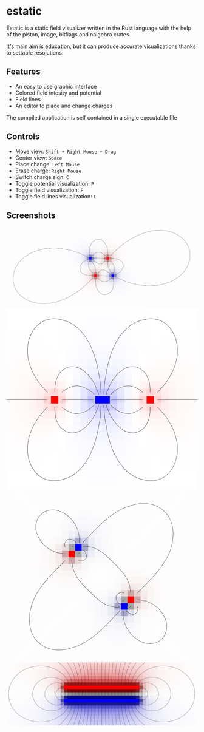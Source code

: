 # estatic
Estatic is a static field visualizer written in the Rust language with the help of the piston, image, bitflags and nalgebra crates.

It's main aim is education, but it can produce accurate visualizations thanks to settable resolutions.

## Features
* An easy to use graphic interface
* Colored field intesity and potential
* Field lines
* An editor to place and change charges

The compiled application is self contained in a single executable file

## Controls
* Move view: `Shift + Right Mouse + Drag`
* Center view: `Space`
* Place change: `Left Mouse`
* Erase charge: `Right Mouse`
* Switch charge sign: `C`
* Toggle potential visualization: `P`
* Toggle field visualization: `F`
* Toggle field lines visualization: `L`

## Screenshots

![Alt Text](screenshots/screenshot1.png)
![Alt Text](screenshots/screenshot2.png)
![Alt Text](screenshots/screenshot3.png)
![Alt Text](screenshots/screenshot4.png)
